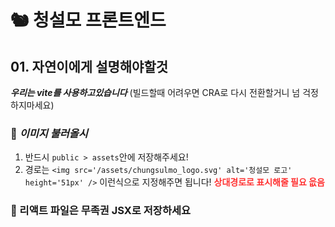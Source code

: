 # 🐿 청설모 프론트엔드

## 01. **자연이**에게 설명해야할것

**_우리는 vite를 사용하고있습니다_** (빌드할때 어려우면 CRA로 다시 전환할거니 넘 걱정 하지마세요)

### 🥶 **_이미지 불러올시_**

1. 반드시 `public > assets`안에 저장해주세요!
2. 경로는 `<img src='/assets/chungsulmo_logo.svg' alt='청설모 로고' height='51px' />` 이런식으로 지정해주면 됩니다!
   <span style='color:#f33'>**상대경로로 표시해줄 필요 읎음**</span>

### 🥶 리액트 파일은 무족권 **JSX**로 저장하세요
